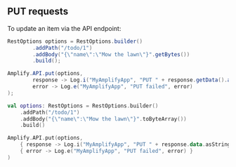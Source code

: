 ## PUT requests

To update an item via the API endpoint:

<amplify-block-switcher>
<amplify-block name="Java">

```java
RestOptions options = RestOptions.builder()
        .addPath("/todo/1")
        .addBody("{\"name\":\"Mow the lawn\"}".getBytes())
        .build();

Amplify.API.put(options,
        response -> Log.i("MyAmplifyApp", "PUT " + response.getData().asString()),
        error -> Log.e("MyAmplifyApp", "PUT failed", error)
);
```

</amplify-block>
<amplify-block name="Kotlin">

```kotlin
val options: RestOptions = RestOptions.builder()
    .addPath("/todo/1")
    .addBody("{\"name\":\"Mow the lawn\"}".toByteArray())
    .build()

Amplify.API.put(options,
    { response -> Log.i("MyAmplifyApp", "PUT " + response.data.asString()) },
    { error -> Log.e("MyAmplifyApp", "PUT failed", error) }
)
```

</amplify-block>
</amplify-block-switcher>